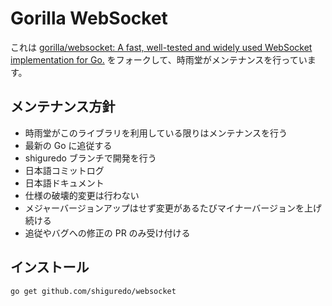 # Gorilla WebSocket

これは [gorilla/websocket: A fast, well\-tested and widely used WebSocket implementation for Go\.](https://github.com/gorilla/websocket) をフォークして、時雨堂がメンテナンスを行っています。

## メンテナンス方針

- 時雨堂がこのライブラリを利用している限りはメンテナンスを行う
- 最新の Go に追従する
- shiguredo ブランチで開発を行う
- 日本語コミットログ
- 日本語ドキュメント
- 仕様の破壊的変更は行わない
- メジャーバージョンアップはせず変更があるたびマイナーバージョンを上げ続ける
- 追従やバグへの修正の PR のみ受け付ける

## インストール

    go get github.com/shiguredo/websocket
